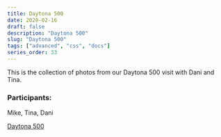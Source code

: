 ```yaml
---
title: Daytona 500
date: 2020-02-16
draft: false
description: "Daytona 500"
slug: "Daytona 500"
tags: ["advanced", "css", "docs"]
series_order: 33
---
```


This is the collection of photos from our Daytona 500 visit with Dani and Tina.

### Participants:
Mike, Tina, Dani

[Daytona 500](https://photos.app.goo.gl/uk3wv5mPEkXz8ppG7)
